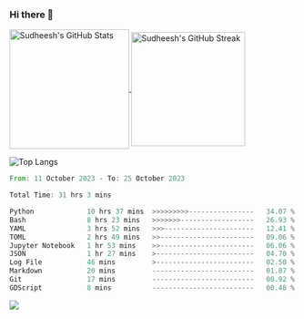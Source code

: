 ### Hi there 👋

<!--
**skethirajan/skethirajan** is a ✨ _special_ ✨ repository because its `README.md` (this file) appears on your GitHub profile.

Here are some ideas to get you started:

- 🔭 I’m currently working on ...
- 🌱 I’m currently learning ...
- 👯 I’m looking to collaborate on ...
- 🤔 I’m looking for help with ...
- 💬 Ask me about ...
- 📫 How to reach me: ...
- 😄 Pronouns: ...
- ⚡ Fun fact: ...
-->

<a href="https://github.com/anuraghazra/github-readme-stats">
  <img height=210 align="center" src="https://github-readme-stats.vercel.app/api?username=skethirajan&show_icons=true&theme=transparent&bg_color=00000000&hide_border=true&custom_title=Sudheesh's+GitHub+Stats" alt="Sudheesh's GitHub Stats" />
</a>
<a href="https://git.io/streak-stats">
  <img height=200 align="center" src="https://github-readme-streak-stats-jade.vercel.app?user=skethirajan&mode=weekly&theme=transparent&bg_color=00000000&hide_border=true&hide_title=true&card_width=300" alt="Sudheesh's GitHub Streak" />
</a>

![Top Langs](https://github-readme-stats.vercel.app/api/top-langs/?username=skethirajan&theme=transparent&bg_color=00000000&hide_border=true&hide_progress=true)

<!--START_SECTION:waka-->

```rust
From: 11 October 2023 - To: 25 October 2023

Total Time: 31 hrs 3 mins

Python             10 hrs 37 mins  >>>>>>>>>----------------   34.07 %
Bash               8 hrs 23 mins   >>>>>>>------------------   26.93 %
YAML               3 hrs 52 mins   >>>----------------------   12.41 %
TOML               2 hrs 49 mins   >>-----------------------   09.06 %
Jupyter Notebook   1 hr 53 mins    >>-----------------------   06.06 %
JSON               1 hr 27 mins    >------------------------   04.70 %
Log File           46 mins         >------------------------   02.50 %
Markdown           20 mins         -------------------------   01.07 %
Git                17 mins         -------------------------   00.92 %
GDScript           8 mins          -------------------------   00.48 %
```

<!--END_SECTION:waka-->

![](https://komarev.com/ghpvc/?username=skethirajan&label=PROFILE+VIEWS)
